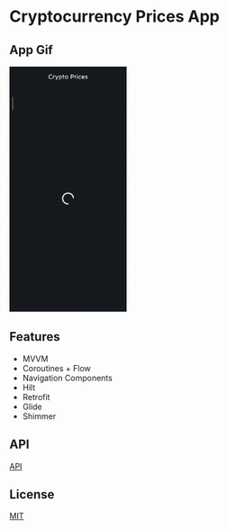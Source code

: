 
# Cryptocurrency Prices App


## App Gif

<img src="gif.gif" width="208" height="435">

## Features

- MVVM
- Coroutines + Flow
- Navigation Components
- Hilt
- Retrofit
- Glide
- Shimmer

## API

[API](https://messari.io/api)

## License

[MIT](https://choosealicense.com/licenses/mit/)